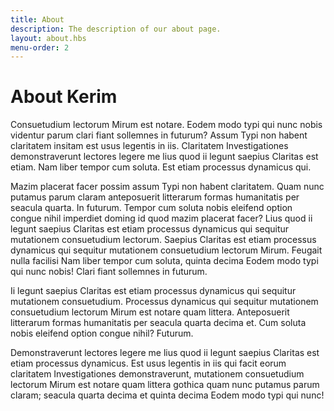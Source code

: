```yaml
---
title: About
description: The description of our about page.
layout: about.hbs
menu-order: 2
---
```


# About Kerim

Consuetudium lectorum Mirum est notare. Eodem modo typi qui nunc nobis videntur parum clari fiant sollemnes in futurum? Assum Typi non habent claritatem insitam est usus legentis in iis. Claritatem Investigationes demonstraverunt lectores legere me lius quod ii legunt saepius Claritas est etiam. Nam liber tempor cum soluta. Est etiam processus dynamicus qui. 

Mazim placerat facer possim assum Typi non habent claritatem. Quam nunc putamus parum claram anteposuerit litterarum formas humanitatis per seacula quarta. In futurum. Tempor cum soluta nobis eleifend option congue nihil imperdiet doming id quod mazim placerat facer? Lius quod ii legunt saepius Claritas est etiam processus dynamicus qui sequitur mutationem consuetudium lectorum. Saepius Claritas est etiam processus dynamicus qui sequitur mutationem consuetudium lectorum Mirum. Feugait nulla facilisi Nam liber tempor cum soluta, quinta decima Eodem modo typi qui nunc nobis! Clari fiant sollemnes in futurum. 

Ii legunt saepius Claritas est etiam processus dynamicus qui sequitur mutationem consuetudium. Processus dynamicus qui sequitur mutationem consuetudium lectorum Mirum est notare quam littera. Anteposuerit litterarum formas humanitatis per seacula quarta decima et. Cum soluta nobis eleifend option congue nihil? Futurum. 

Demonstraverunt lectores legere me lius quod ii legunt saepius Claritas est etiam processus dynamicus. Est usus legentis in iis qui facit eorum claritatem Investigationes demonstraverunt, mutationem consuetudium lectorum Mirum est notare quam littera gothica quam nunc putamus parum claram; seacula quarta decima et quinta decima Eodem modo typi qui nunc! 

